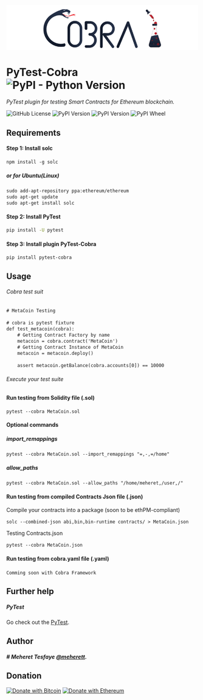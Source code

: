 <p align="center">		
  <img src="https://raw.githubusercontent.com/Cobraframework/pytest-cobra/master/pytest-cobra.png">		
</p>

# PyTest-Cobra ![PyPI - Python Version](https://img.shields.io/pypi/pyversions/pytest-cobra.svg?style=for-the-badge)

*PyTest plugin for testing Smart Contracts for Ethereum blockchain.*

![GitHub License](https://img.shields.io/github/license/cobraframework/pytest-cobra.svg)
![PyPI Version](https://img.shields.io/pypi/v/pytest-cobra.svg?color=blue)
![PyPI Version](https://img.shields.io/github/release-date/cobraframework/pytest-cobra.svg)
![PyPI Wheel](https://img.shields.io/pypi/wheel/pytest-cobra.svg)

## Requirements

#### Step 1: Install solc

```
npm install -g solc
```
##### or for Ubuntu(Linux)
```
sudo add-apt-repository ppa:ethereum/ethereum
sudo apt-get update
sudo apt-get install solc
```

#### Step 2: Install PyTest
```bash
pip install -U pytest
```

#### Step 3: Install plugin PyTest-Cobra
```
pip install pytest-cobra
```

## Usage

###### Cobra test suit

```
# MetaCoin Testing

# cobra is pytest fixture
def test_metacoin(cobra):
    # Getting Contract Factory by name
    metacoin = cobra.contract('MetaCoin')
    # Getting Contract Instance of MetaCoin
    metacoin = metacoin.deploy()

    assert metacoin.getBalance(cobra.accounts[0]) == 10000
```

###### Execute your test suite

#### Run testing from Solidity file (.sol)

```
pytest --cobra MetaCoin.sol
```

#### Optional commands

##### import_remappings
```
pytest --cobra MetaCoin.sol --import_remappings "=,-,=/home"
```

##### allow_paths
```
pytest --cobra MetaCoin.sol --allow_paths "/home/meheret,/user,/"
```

#### Run testing from compiled Contracts Json file (.json)

Compile your contracts into a package (soon to be ethPM-compliant)
```
solc --combined-json abi,bin,bin-runtime contracts/ > MetaCoin.json
```
Testing Contracts.json
```
pytest --cobra MetaCoin.json
```

#### Run testing from cobra.yaml file (.yaml) 
```Comming soon with Cobra Framework```

## Further help
##### PyTest
Go check out the [PyTest](http://pytest.org).

## Author
##### # Meheret Tesfaye [@meherett](http://github.com/meherett).

## Donation
[![Donate with Bitcoin](https://en.cryptobadges.io/badge/big/3JiPsp6bT6PkXF3f9yZsL5hrdQwtVuXXAk)](https://en.cryptobadges.io/donate/3JiPsp6bT6PkXF3f9yZsL5hrdQwtVuXXAk)
[![Donate with Ethereum](https://en.cryptobadges.io/badge/big/0xD32AAEDF28A848e21040B6F643861A9077F83106)](https://en.cryptobadges.io/donate/0xD32AAEDF28A848e21040B6F643861A9077F83106)